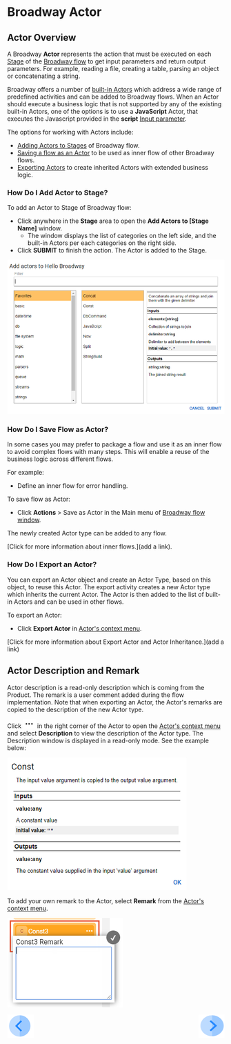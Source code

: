 # Broadway Actor

## Actor Overview

A Broadway  **Actor** represents the action that must be executed on each [Stage](/articles/99_Broadway/19_broadway_flow_stages.md) of the [Broadway flow](/articles/99_Broadway/16_broadway_flow_overview.md) to get input parameters and return output parameters. For example, reading a file, creating a table, parsing an object or concatenating a string.

Broadway offers a number of [built-in Actors](/articles/99_Broadway/04_built_in_actor_types.md) which address a wide range of predefined activities and can be added to Broadway flows. When an Actor should execute a business logic that is not supported by any of the existing built-in Actors, one of the options is to use a **JavaScript** Actor, that executes the Javascript provided in the **script** [Input parameter](/articles/99_Broadway/03_broadway_actor_window.md#data-input-parameters). 

The options for working with Actors include:
- [Adding Actors to Stages](/articles/99_Broadway/03_broadway_actor.md#how-do-i-add-actor-to-stage) of Broadway flow.
- [Saving a flow as an Actor](/articles/99_Broadway/03_broadway_actor.md#how-do-i-save-flow-as-actor) to be used as inner flow of other Broadway flows.
- [Exporting Actors](/articles/99_Broadway/03_broadway_actor.md#how-do-i-export-an-actor) to create inherited Actors with extended business logic.  

### How Do I Add Actor to Stage?

To add an Actor to Stage of Broadway flow:
- Click anywhere in the **Stage** area to open the **Add Actors to [Stage Name]** window. 
  - The window displays the list of categories on the left side, and the built-in Actors per each categories on the right side. 
- Click **SUBMIT** to finish the action. The Actor is added to the Stage.


![image](/articles/99_Broadway/images/99_04_01_add_actor.PNG)

### How Do I Save Flow as Actor?

In some cases you may prefer to package a flow and use it as an inner flow to avoid complex flows with many steps. This will enable a reuse of the business logic across different flows.

For example:
- Define an inner flow for error handling.

To save flow as Actor:
- Click **Actions** > Save as Actor in the Main menu of [Broadway flow window](/articles/99_Broadway/18_broadway_flow_window.md#main-menu).

The newly created Actor type can be added to any flow.

[Click for more information about inner flows.](add a link). 

### How Do I Export an Actor?

You can export an Actor object and create an Actor Type, based on this object, to reuse this Actor. The export activity creates a new Actor type which inherits the current Actor. The Actor is then added to the list of built-in Actors and can be used in other flows.

To export an Actor:
- Click **Export Actor** in [Actor's context menu](/articles/99_Broadway/18_broadway_flow_window.md#actors-context-menu).

[Click for more information about Export Actor and Actor Inheritance.](add a link) 

## Actor Description and Remark

Actor description is a read-only description which is coming from the Product. The remark is a user comment added during the flow implementation.
Note that when exporting an Actor, the Actor's remarks are copied to the description of the new Actor type.

Click ![image](/articles/99_Broadway/images/99_19_dots.PNG) in the right corner of the Actor to open the [Actor's context menu](/articles/99_Broadway/18_broadway_flow_window.md#actors-context-menu) and select **Description** to view the description of the Actor type. The Description window is displayed in a read-only mode. See the example below:

![image](/articles/99_Broadway/images/99_03_actor_desc.PNG)

To add your own remark to the Actor, select **Remark** from the [Actor's context menu](/articles/99_Broadway/18_broadway_flow_window.md#actors-context-menu).

![image](/articles/99_Broadway/images/99_03_actor_remark.PNG)


[![Previous](/articles/images/Previous.png)](/articles/99_Broadway/02_broadway_high_level_components.md)[<img align="right" width="60" height="54" src="/articles/images/Next.png">](/articles/99_Broadway/03_broadway_actor_window.md)
